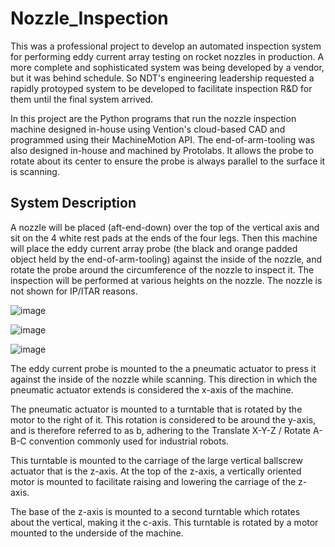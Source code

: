 # **Nozzle_Inspection**
This was a professional project to develop an automated inspection system for performing eddy current array testing on rocket nozzles in production.  A more complete and sophisticated system was being developed by a vendor, but it was behind schedule.  So NDT's engineering leadership requested a rapidly protoyped system to be developed to facilitate inspection R&D for them until the final system arrived.

In this project are the Python programs that run the nozzle inspection machine designed in-house using Vention's cloud-based CAD and programmed using their MachineMotion API.  The end-of-arm-tooling was also designed in-house and machined by Protolabs.  It allows the probe to rotate about its center to ensure the probe is always parallel to the surface it is scanning.


## **System Description**
A nozzle will be placed (aft-end-down) over the top of the vertical axis and sit on the 4 white rest pads at the ends of the four legs.  Then this machine will place the eddy current array probe (the black and orange padded object held by the end-of-arm-tooling) against the inside of the nozzle, and rotate the probe around the circumference of the nozzle to inspect it.  The inspection will be performed at various heights on the nozzle.  The nozzle is not shown for IP/ITAR reasons.

![image](https://user-images.githubusercontent.com/121198760/209497766-6d0bfe8c-3236-4e58-9490-4b7d51a4118d.png)

![image](https://user-images.githubusercontent.com/121198760/209497883-f1877358-11c3-4d75-a0fc-0efd4a56191a.png)

![image](https://user-images.githubusercontent.com/121198760/209498160-bec2c17f-4dc9-4783-bd69-d24dcea80d99.png)


The eddy current probe is mounted to the a pneumatic actuator to press it against the inside of the nozzle while scanning.  This direction in which the pneumatic actuator extends is considered the x-axis of the machine.

The pneumatic actuator is mounted to a turntable that is rotated by the motor to the right of it.  This rotation is considered to be around the y-axis, and is therefore referred to as b, adhering to the Translate X-Y-Z / Rotate A-B-C convention commonly used for industrial robots.

This turntable is mounted to the carriage of the large vertical ballscrew actuator that is the z-axis.  At the top of the z-axis, a vertically oriented motor is mounted to facilitate raising and lowering the carriage of the z-axis.

The base of the z-axis is mounted to a second turntable which rotates about the vertical, making it the c-axis.  This turntable is rotated by a motor mounted to the underside of the machine.
